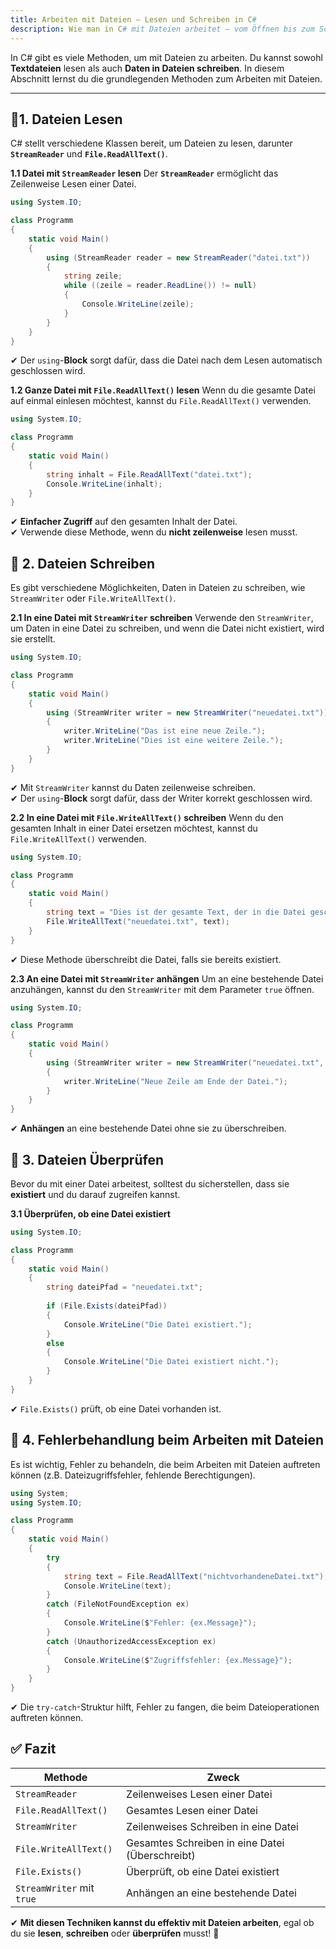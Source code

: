 ```yaml
---
title: Arbeiten mit Dateien – Lesen und Schreiben in C#
description: Wie man in C# mit Dateien arbeitet – vom Öffnen bis zum Schreiben und Lesen.
---
```


In C# gibt es viele Methoden, um mit Dateien zu arbeiten. Du kannst sowohl **Textdateien** lesen als auch **Daten in Dateien schreiben**. In diesem Abschnitt lernst du die grundlegenden Methoden zum Arbeiten mit Dateien.

---

## 🔹1. Dateien Lesen
C# stellt verschiedene Klassen bereit, um Dateien zu lesen, darunter **`StreamReader`** und **`File.ReadAllText()`**.

**1.1 Datei mit `StreamReader` lesen**
Der **`StreamReader`** ermöglicht das Zeilenweise Lesen einer Datei.

```csharp
using System.IO;

class Programm
{
    static void Main()
    {
        using (StreamReader reader = new StreamReader("datei.txt"))
        {
            string zeile;
            while ((zeile = reader.ReadLine()) != null)
            {
                Console.WriteLine(zeile);
            }
        }
    }
}
```

✔ Der `using`-**Block** sorgt dafür, dass die Datei nach dem Lesen automatisch geschlossen wird.

**1.2 Ganze Datei mit `File.ReadAllText()` lesen**
Wenn du die gesamte Datei auf einmal einlesen möchtest, kannst du `File.ReadAllText()` verwenden.

```csharp
using System.IO;

class Programm
{
    static void Main()
    {
        string inhalt = File.ReadAllText("datei.txt");
        Console.WriteLine(inhalt);
    }
}
```

✔ **Einfacher Zugriff** auf den gesamten Inhalt der Datei.  
✔ Verwende diese Methode, wenn du **nicht zeilenweise** lesen musst.

## 🔹 2. Dateien Schreiben
Es gibt verschiedene Möglichkeiten, Daten in Dateien zu schreiben, wie `StreamWriter` oder `File.WriteAllText()`.

**2.1 In eine Datei mit `StreamWriter` schreiben**
Verwende den `StreamWriter`, um Daten in eine Datei zu schreiben, und wenn die Datei nicht existiert, wird sie erstellt.

```csharp
using System.IO;

class Programm
{
    static void Main()
    {
        using (StreamWriter writer = new StreamWriter("neuedatei.txt"))
        {
            writer.WriteLine("Das ist eine neue Zeile.");
            writer.WriteLine("Dies ist eine weitere Zeile.");
        }
    }
}
```

✔ Mit `StreamWriter` kannst du Daten zeilenweise schreiben.  
✔ Der `using`-**Block** sorgt dafür, dass der Writer korrekt geschlossen wird.

**2.2 In eine Datei mit `File.WriteAllText()` schreiben**
Wenn du den gesamten Inhalt in einer Datei ersetzen möchtest, kannst du `File.WriteAllText()` verwenden.

```csharp
using System.IO;

class Programm
{
    static void Main()
    {
        string text = "Dies ist der gesamte Text, der in die Datei geschrieben wird.";
        File.WriteAllText("neuedatei.txt", text);
    }
}
```

✔ Diese Methode überschreibt die Datei, falls sie bereits existiert.

**2.3 An eine Datei mit `StreamWriter` anhängen**
Um an eine bestehende Datei anzuhängen, kannst du den `StreamWriter` mit dem Parameter `true` öffnen.

```csharp
using System.IO;

class Programm
{
    static void Main()
    {
        using (StreamWriter writer = new StreamWriter("neuedatei.txt", true))
        {
            writer.WriteLine("Neue Zeile am Ende der Datei.");
        }
    }
}
```

✔ **Anhängen** an eine bestehende Datei ohne sie zu überschreiben.

## 🔹 3. Dateien Überprüfen
Bevor du mit einer Datei arbeitest, solltest du sicherstellen, dass sie **existiert** und du darauf zugreifen kannst.

**3.1 Überprüfen, ob eine Datei existiert**

```csharp
using System.IO;

class Programm
{
    static void Main()
    {
        string dateiPfad = "neuedatei.txt";
        
        if (File.Exists(dateiPfad))
        {
            Console.WriteLine("Die Datei existiert.");
        }
        else
        {
            Console.WriteLine("Die Datei existiert nicht.");
        }
    }
}
```

✔ `File.Exists()` prüft, ob eine Datei vorhanden ist.

## 🔹 4. Fehlerbehandlung beim Arbeiten mit Dateien
Es ist wichtig, Fehler zu behandeln, die beim Arbeiten mit Dateien auftreten können (z.B. Dateizugriffsfehler, fehlende Berechtigungen).

```csharp
using System;
using System.IO;

class Programm
{
    static void Main()
    {
        try
        {
            string text = File.ReadAllText("nichtvorhandeneDatei.txt");
            Console.WriteLine(text);
        }
        catch (FileNotFoundException ex)
        {
            Console.WriteLine($"Fehler: {ex.Message}");
        }
        catch (UnauthorizedAccessException ex)
        {
            Console.WriteLine($"Zugriffsfehler: {ex.Message}");
        }
    }
}
```

✔ Die `try-catch`-Struktur hilft, Fehler zu fangen, die beim Dateioperationen auftreten können.

## ✅ Fazit
| Methode                   | Zweck                                           |
|---------------------------|-------------------------------------------------|
| `StreamReader`            | Zeilenweises Lesen einer Datei                  |
| `File.ReadAllText()`      | Gesamtes Lesen einer Datei                      |
| `StreamWriter`            | Zeilenweises Schreiben in eine Datei            |
| `File.WriteAllText()`     | Gesamtes Schreiben in eine Datei (Überschreibt) |
| `File.Exists()`           | Überprüft, ob eine Datei existiert              |
| `StreamWriter` mit `true` | Anhängen an eine bestehende Datei               |

✔ **Mit diesen Techniken kannst du effektiv mit Dateien arbeiten**, egal ob du sie **lesen**, **schreiben** oder **überprüfen** musst! 🚀